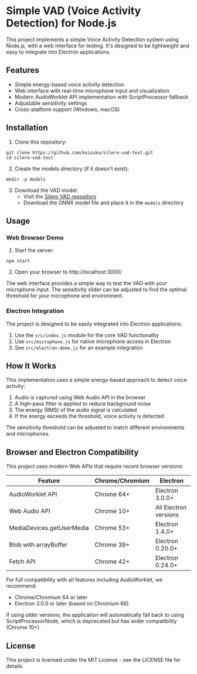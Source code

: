 # Simple VAD (Voice Activity Detection) for Node.js

This project implements a simple Voice Activity Detection system using Node.js, with a web interface for testing. It's designed to be lightweight and easy to integrate into Electron applications.

## Features

- Simple energy-based voice activity detection
- Web interface with real-time microphone input and visualization
- Modern AudioWorklet API implementation with ScriptProcessor fallback
- Adjustable sensitivity settings
- Cross-platform support (Windows, macOS)

## Installation

1. Clone this repository:
```
git clone https://github.com/koizuka/silero-vad-test.git
cd silero-vad-test
```

2. Create the models directory (if it doesn't exist):
```
mkdir -p models
```

3. Download the VAD model:
   - Visit the [Silero VAD repository](https://github.com/snakers4/silero-vad)
   - Download the ONNX model file and place it in the `models` directory

## Usage

### Web Browser Demo

1. Start the server:
```
npm start
```

2. Open your browser to http://localhost:3000/

The web interface provides a simple way to test the VAD with your microphone input. The sensitivity slider can be adjusted to find the optimal threshold for your microphone and environment.

### Electron Integration

The project is designed to be easily integrated into Electron applications:

1. Use the `src/index.js` module for the core VAD functionality
2. Use `src/microphone.js` for native microphone access in Electron
3. See `src/electron-demo.js` for an example integration

## How It Works

This implementation uses a simple energy-based approach to detect voice activity:

1. Audio is captured using Web Audio API in the browser
2. A high-pass filter is applied to reduce background noise
3. The energy (RMS) of the audio signal is calculated
4. If the energy exceeds the threshold, voice activity is detected

The sensitivity threshold can be adjusted to match different environments and microphones.

## Browser and Electron Compatibility

This project uses modern Web APIs that require recent browser versions:

| Feature | Chrome/Chromium | Electron |
|---------|----------------|----------|
| AudioWorklet API | Chrome 64+ | Electron 3.0.0+ |
| Web Audio API | Chrome 10+ | All Electron versions |
| MediaDevices.getUserMedia | Chrome 53+ | Electron 1.4.0+ |
| Blob with arrayBuffer | Chrome 39+ | Electron 0.20.0+ |
| Fetch API | Chrome 42+ | Electron 0.24.0+ |

For full compatibility with all features including AudioWorklet, we recommend:
- Chrome/Chromium 64 or later
- Electron 3.0.0 or later (based on Chromium 66)

If using older versions, the application will automatically fall back to using ScriptProcessorNode, which is deprecated but has wider compatibility (Chrome 10+).

## License

This project is licensed under the MIT License - see the LICENSE file for details.